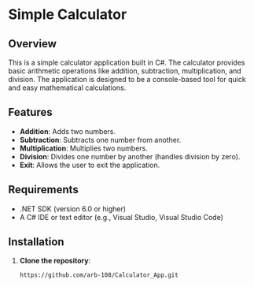 # Simple Calculator

## Overview

This is a simple calculator application built in C#. The calculator provides basic arithmetic operations like addition, subtraction, multiplication, and division. The application is designed to be a console-based tool for quick and easy mathematical calculations.

## Features

- **Addition**: Adds two numbers.
- **Subtraction**: Subtracts one number from another.
- **Multiplication**: Multiplies two numbers.
- **Division**: Divides one number by another (handles division by zero).
- **Exit**: Allows the user to exit the application.

## Requirements

- .NET SDK (version 6.0 or higher)
- A C# IDE or text editor (e.g., Visual Studio, Visual Studio Code)

## Installation

1. **Clone the repository**:

   ```bash
   https://github.com/arb-108/Calculator_App.git
   
